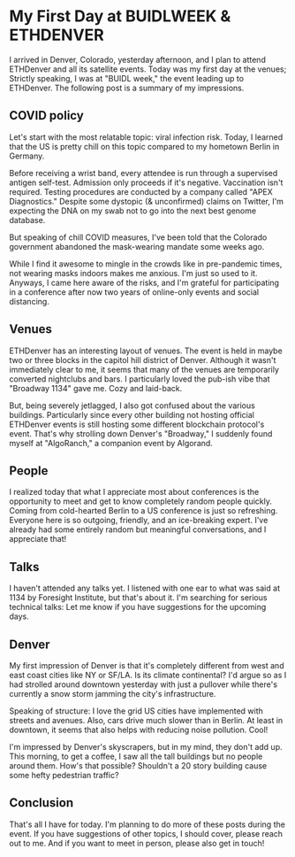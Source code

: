 # My First Day at BUIDLWEEK & ETHDENVER

I arrived in Denver, Colorado, yesterday afternoon, and I plan to attend
ETHDenver and all its satellite events. Today was my first day at the venues;
Strictly speaking, I was at "BUIDL week," the event leading up to ETHDenver.
The following post is a summary of my impressions.

## COVID policy

Let's start with the most relatable topic: viral infection risk. Today, I
learned that the US is pretty chill on this topic compared to my hometown
Berlin in Germany.

Before receiving a wrist band, every attendee is run through a supervised
antigen self-test. Admission only proceeds if it's negative. Vaccination isn't
required. Testing procedures are conducted by a company called "APEX
Diagnostics." Despite some dystopic (& unconfirmed) claims on Twitter, I'm
expecting the DNA on my swab not to go into the next best genome database.

But speaking of chill COVID measures, I've been told that the Colorado
government abandoned the mask-wearing mandate some weeks ago.

While I find it awesome to mingle in the crowds like in pre-pandemic times, not
wearing masks indoors makes me anxious. I'm just so used to it. Anyways, I came
here aware of the risks, and I'm grateful for participating in a conference
after now two years of online-only events and social distancing.

## Venues

ETHDenver has an interesting layout of venues. The event is held in maybe two
or three blocks in the capitol hill district of Denver. Although it wasn't
immediately clear to me, it seems that many of the venues are temporarily
converted nightclubs and bars. I particularly loved the pub-ish vibe that
"Broadway 1134" gave me. Cozy and laid-back.

But, being severely jetlagged, I also got confused about the various buildings.
Particularly since every other building not hosting official ETHDenver events
is still hosting some different blockchain protocol's event. That's why
strolling down Denver's "Broadway," I suddenly found myself at "AlgoRanch," a
companion event by Algorand.

## People

I realized today that what I appreciate most about conferences is the
opportunity to meet and get to know completely random people quickly. Coming
from cold-hearted Berlin to a US conference is just so refreshing. Everyone
here is so outgoing, friendly, and an ice-breaking expert. I've already had
some entirely random but meaningful conversations, and I appreciate that!

## Talks

I haven't attended any talks yet. I listened with one ear to what was said at
1134 by Foresight Institute, but that's about it. I'm searching for serious
technical talks: Let me know if you have suggestions for the upcoming days.

## Denver

My first impression of Denver is that it's completely different from west and
east coast cities like NY or SF/LA. Is its climate continental? I'd argue so as
I had strolled around downtown yesterday with just a pullover while there's
currently a snow storm jamming the city's infrastructure.

Speaking of structure: I love the grid US cities have implemented with streets
and avenues. Also, cars drive much slower than in Berlin. At least in downtown,
it seems that also helps with reducing noise pollution. Cool!

I'm impressed by Denver's skyscrapers, but in my mind, they don't add up. This
morning, to get a coffee, I saw all the tall buildings but no people around
them. How's that possible? Shouldn't a 20 story building cause some hefty
pedestrian traffic?

## Conclusion

That's all I have for today. I'm planning to do more of these posts during the
event. If you have suggestions of other topics, I should cover, please reach
out to me. And if you want to meet in person, please also get in touch!
